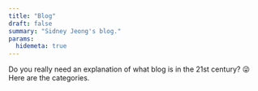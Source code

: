 ```yaml
---
title: "Blog"
draft: false
summary: "Sidney Jeong's blog."
params:
  hidemeta: true
---
```

Do you really need an explanation of what blog is in the 21st century? &#128540; Here are the categories.
